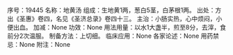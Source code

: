 序号：19445
名称：地黄汤
组成：生地黄1两，葱白5茎，白茅根1两。
出处：方出《圣惠》卷四，名见《圣济总录》卷四十三。
主治：小肠实热，心中烦闷，小便出血。
加减：None
功效：None
用法用量：以水1大盏半，煎至8分，去滓，食前分2次温服。
制备方法：上切细。
临床应用：None
各家论述：None
用药禁忌：None
附注：None
